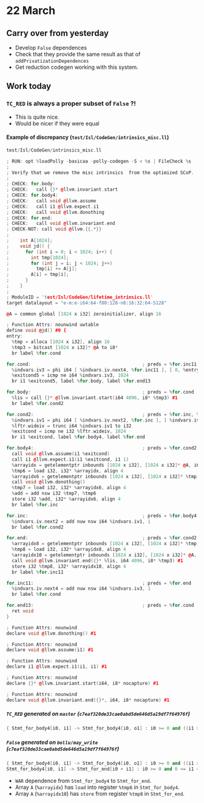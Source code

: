 # 22 March

## Carry over from yesterday
- Develop `False` dependences
- Check that they provide the same result as that of `addPrivatizationDependences`
- Get reduction codegen working with this system.

## Work today
### `TC_RED` is always a proper subset of `False` ?!
- This is quite nice.
- Would be nicer if they were equal

#### Example of discrepancy (`test/Isl/CodeGen/intrinsics_misc.ll`)

```cpp
test/Isl/CodeGen/intrinsics_misc.ll

; RUN: opt %loadPolly -basicaa -polly-codegen -S < %s | FileCheck %s
;
; Verify that we remove the misc intrinsics  from the optimized SCoP.
;
; CHECK: for.body:
; CHECK:   call {}* @llvm.invariant.start
; CHECK: for.body4:
; CHECK:   call void @llvm.assume
; CHECK:   call i1 @llvm.expect.i1
; CHECK:   call void @llvm.donothing
; CHECK: for.end:
; CHECK:   call void @llvm.invariant.end
; CHECK-NOT: call void @llvm.{{.*}}
;
;    int A[1024];
;    void jd() {
;      for (int i = 0; i < 1024; i++) {
;        int tmp[1024];
;        for (int j = i; j < 1024; j++)
;          tmp[i] += A[j];
;        A[i] = tmp[i];
;      }
;    }
;
; ModuleID = 'test/Isl/CodeGen/lifetime_intrinsics.ll'
target datalayout = "e-m:e-i64:64-f80:128-n8:16:32:64-S128"

@A = common global [1024 x i32] zeroinitializer, align 16

; Function Attrs: nounwind uwtable
define void @jd() #0 {
entry:
  %tmp = alloca [1024 x i32], align 16
  %tmp3 = bitcast [1024 x i32]* @A to i8*
  br label %for.cond

for.cond:                                         ; preds = %for.inc11, %entry
  %indvars.iv3 = phi i64 [ %indvars.iv.next4, %for.inc11 ], [ 0, %entry ]
  %exitcond5 = icmp ne i64 %indvars.iv3, 1024
  br i1 %exitcond5, label %for.body, label %for.end13

for.body:                                         ; preds = %for.cond
  %lis = call {}* @llvm.invariant.start(i64 4096, i8* %tmp3) #1
  br label %for.cond2

for.cond2:                                        ; preds = %for.inc, %for.body
  %indvars.iv1 = phi i64 [ %indvars.iv.next2, %for.inc ], [ %indvars.iv3, %for.body ]
  %lftr.wideiv = trunc i64 %indvars.iv1 to i32
  %exitcond = icmp ne i32 %lftr.wideiv, 1024
  br i1 %exitcond, label %for.body4, label %for.end

for.body4:                                        ; preds = %for.cond2
  call void @llvm.assume(i1 %exitcond)
  call i1 @llvm.expect.i1(i1 %exitcond, i1 1)
  %arrayidx = getelementptr inbounds [1024 x i32], [1024 x i32]* @A, i64 0, i64 %indvars.iv1
  %tmp6 = load i32, i32* %arrayidx, align 4
  %arrayidx6 = getelementptr inbounds [1024 x i32], [1024 x i32]* %tmp, i64 0, i64 %indvars.iv3
  call void @llvm.donothing()
  %tmp7 = load i32, i32* %arrayidx6, align 4
  %add = add nsw i32 %tmp7, %tmp6
  store i32 %add, i32* %arrayidx6, align 4
  br label %for.inc

for.inc:                                          ; preds = %for.body4
  %indvars.iv.next2 = add nuw nsw i64 %indvars.iv1, 1
  br label %for.cond2

for.end:                                          ; preds = %for.cond2
  %arrayidx8 = getelementptr inbounds [1024 x i32], [1024 x i32]* %tmp, i64 0, i64 %indvars.iv3
  %tmp8 = load i32, i32* %arrayidx8, align 4
  %arrayidx10 = getelementptr inbounds [1024 x i32], [1024 x i32]* @A, i64 0, i64 %indvars.iv3
  call void @llvm.invariant.end({}* %lis, i64 4096, i8* %tmp3) #1
  store i32 %tmp8, i32* %arrayidx10, align 4
  br label %for.inc11

for.inc11:                                        ; preds = %for.end
  %indvars.iv.next4 = add nuw nsw i64 %indvars.iv3, 1
  br label %for.cond

for.end13:                                        ; preds = %for.cond
  ret void
}

; Function Attrs: nounwind
declare void @llvm.donothing() #1

; Function Attrs: nounwind
declare void @llvm.assume(i1) #1

; Function Attrs: nounwind
declare i1 @llvm.expect.i1(i1, i1) #1

; Function Attrs: nounwind
declare {}* @llvm.invariant.start(i64, i8* nocapture) #1

; Function Attrs: nounwind
declare void @llvm.invariant.end({}*, i64, i8* nocapture) #1
```

##### `TC_RED` generated on `master` (`c7eaf320de33cae0abd5de646d5a19df7f64976f`)
```cpp
{ Stmt_for_body4[i0, i1] -> Stmt_for_body4[i0, o1] : i0 >= 0 and ((i1 >= 0 and i1 < o1 <= 1023 - i0) or (i1 <= 1023 - i0 and 0 <= o1 < i1)) }

```

##### `False` generated on `bollu/may_write` (`c7eaf320de33cae0abd5de646d5a19df7f64976f`)
```cpp
{ Stmt_for_body4[i0, i1] -> Stmt_for_body4[i0, o1] : i0 >= 0 and ((i1 >= 0 and i1 < o1 <= 1023 - i0) or (i1 <= 1023 - i0 and 0 <= o1 < i1));
Stmt_for_body4[i0, i1] -> Stmt_for_end[i0 + i1] : i0 >= 0 and 0 <= i1 <= 1023 - i0 }
```

- `WAR` dependence from `Stmt_for_body4` to `Stmt_for_end`. 
- Array `A` (`%arrayidx`) has `load` into register `%tmp6` in `Stmt_for_body4`.
- Array `A` (`%arrayidx10`) has `store` from register `%tmp8` in  `Stmt_for_end`.
